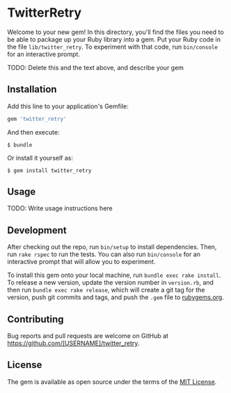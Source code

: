 # TwitterRetry

Welcome to your new gem! In this directory, you'll find the files you need to be able to package up your Ruby library into a gem. Put your Ruby code in the file `lib/twitter_retry`. To experiment with that code, run `bin/console` for an interactive prompt.

TODO: Delete this and the text above, and describe your gem

## Installation

Add this line to your application's Gemfile:

```ruby
gem 'twitter_retry'
```

And then execute:

    $ bundle

Or install it yourself as:

    $ gem install twitter_retry

## Usage

TODO: Write usage instructions here

## Development

After checking out the repo, run `bin/setup` to install dependencies. Then, run `rake rspec` to run the tests. You can also run `bin/console` for an interactive prompt that will allow you to experiment.

To install this gem onto your local machine, run `bundle exec rake install`. To release a new version, update the version number in `version.rb`, and then run `bundle exec rake release`, which will create a git tag for the version, push git commits and tags, and push the `.gem` file to [rubygems.org](https://rubygems.org).

## Contributing

Bug reports and pull requests are welcome on GitHub at https://github.com/[USERNAME]/twitter_retry.


## License

The gem is available as open source under the terms of the [MIT License](http://opensource.org/licenses/MIT).

